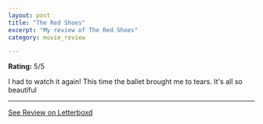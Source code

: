 ```yaml
---
layout: post
title: "The Red Shoes"
excerpt: "My review of The Red Shoes"
category: movie_review

---
```


**Rating:** 5/5

I had to watch it again! This time the ballet brought me to tears. It's all so beautiful

<hr>

[See Review on Letterboxd](https://boxd.it/5fRTyt)
